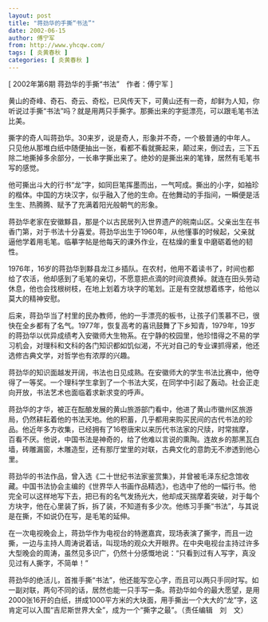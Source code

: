 ```yaml
---
layout: post
title: "蒋劲华的手撕“书法”"
date: 2002-06-15
author: 傅宁军
from: http://www.yhcqw.com/
tags: [ 炎黄春秋 ]
categories: [ 炎黄春秋 ]
---
```



[ 2002年第6期 蒋劲华的手撕“书法”　作者：傅宁军 ]

黄山的奇峰、奇石、奇云、奇松，已风传天下，可黄山还有一奇，却鲜为人知，你听说过手撕“书法”吗？就是用两只手撕字。那撕出来的字挺漂亮，可以跟毛笔书法比美。


撕字的奇人叫蒋劲华。30来岁，说是奇人，形象并不奇，一个极普通的中年人。只见他从那堆白纸中随便抽出一张，看都不看就撕起来，颠过来，倒过去，三下五除二地撕掉多余部分，一长串字撕出来了。绝妙的是撕出来的笔锋，居然有毛笔书写的感觉。


他可撕出斗大的行书“龙”字，如同巨笔挥墨而出，一气呵成。撕出的小字，如袖珍的楷体。中国的方块汉字，似乎融入了他的生命。在他舞动的手指间，一瞬便是活生生、热腾腾、赋予了充满着阳光般朝气的形象。


蒋劲华老家在安徽黟县，那是个以古民居列入世界遗产的皖南山区。父亲出生在书香门第，对于书法十分喜爱。蒋劲华出生于1960年，从他懂事的时候起，父亲就逼他学着用毛笔。临摹字帖是他每天的课外作业，在枯燥的重复中磨砺着他的韧性。


1976年，16岁的蒋劲华到黟县龙江乡插队。在农村，他用不着读书了，时间也都给了农活，他却感到了毛笔的亲切，不愿意把点滴的时间浪费掉。就连在田头劳动休息，他也会找根树枝，在地上划着方块字的笔划。正是有空就想着练字，给他以莫大的精神安慰。


后来，蒋劲华当了村里的民办教师，他的一手漂亮的板书，让孩子们羡慕不已，很快在全乡都有了名气。1977年，恢复高考的喜讯鼓舞了下乡知青，1979年，19岁的蒋劲华以优异成绩考入安徽师大生物系。在宁静的校园里，他珍惜得之不易的学习机会，对理科和文科的各门知识都如饥似渴，不光对自己的专业课抓得紧，他还选修古典文学，对哲学也有浓厚的兴趣。


蒋劲华的知识面越发开阔，书法也日见成熟。在安徽师大的学生书法比赛中，他夺得了一等奖。一个理科学生拿到了一个书法大奖，在同学中引起了轰动。社会正走向开放，书法艺术也面临着求新求变的呼声。


蒋劲华的才华，被正在酝酿发展的黄山旅游部门看中，他进了黄山市徽州区旅游局，仍然耕耘着他的书法天地。他的积蓄，几乎都用来购买民间的古代书法的珍品。他近年多方收集，已经拥有了16卷唐宋以来历代书法家的尺牍，时常揣摩，百看不厌。他说，中国书法是神奇的，给了他难以言说的熏陶。连故乡的那黑瓦白墙，砖雕漏窗，木雕造型，还有那厅堂里的对联，古典文化的意韵无不渗透到他心里。


蒋劲华的书法作品，曾入选《二十世纪书法家鉴赏集》，并曾被毛泽东纪念馆收藏。中国书法协会主编的《世界华人书画作品精选》，也选中了他的一幅行书。他完全可以这样地写下去，把已有的名气发扬光大，他却成天揣摩着突破，对于每个方块字，他在心里装了拆，拆了装，不知道有多少次。他练习手撕“书法”，与其说是在撕，不如说仍在写，是毛笔的延伸。


在一次电视晚会上，蒋劲华作为电视台的特邀嘉宾，现场表演了撕字，而且一边撕，一边与主持人周涛说着话，叫现场的观众大开眼界。在中央电视台主持过许多大型晚会的周涛，虽然见多识广，仍然十分感慨地说：“只看到过有人写字，真没见过有人撕字，不简单！”


蒋劲华的绝活儿，首推手撕“书法”，他还能写空心字，而且可以两只手同时写。如一副对联，两句不同的话，居然也能一只手写一条。蒋劲华如今的最大愿望，是用2000张16开的白纸，拼成1000平方米的大块面，用手撕出一个大大的“龙”字，这肯定可以入围“吉尼斯世界大全”，成为一个“撕字之最”。（责任编辑　刘　文）


